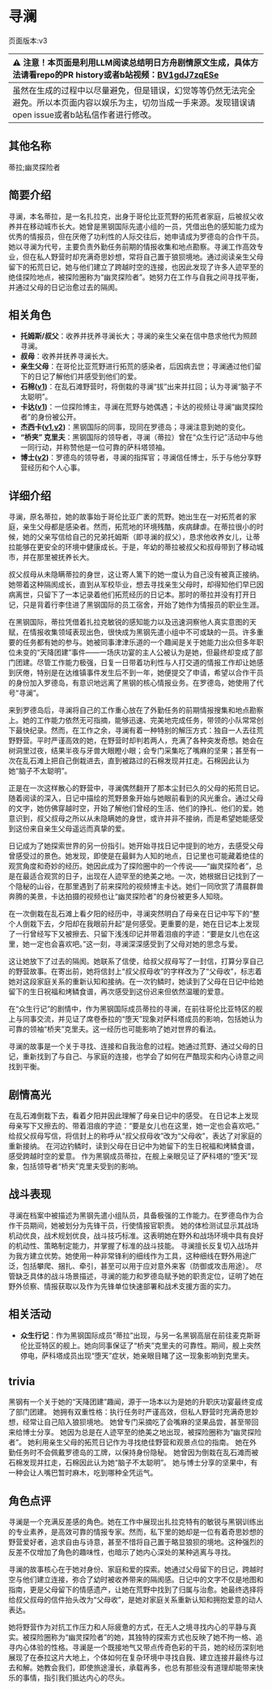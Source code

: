 # 寻澜
页面版本:v3
 

| :warning: 注意！本页面是利用LLM阅读总结明日方舟剧情原文生成，具体方法请看repo的PR history或者b站视频：[BV1gdJ7zqESe](https://www.bilibili.com/video/BV1gdJ7zqESe/)         |
|:----------------------------|
| 虽然在生成的过程中以尽量避免，但是错误，幻觉等等仍然无法完全避免。所以本页面内容以娱乐为主，切勿当成一手来源。发现错误请open issue或者b站私信作者进行修改。|



## 其他名称
蒂拉;幽灵探险者
## 简要介绍
寻澜，本名蒂拉，是一名扎拉克，出身于哥伦比亚荒野的拓荒者家庭，后被叔父收养并在移动城市长大。她曾是黑钢国际先遣小组的一员，凭借出色的感知能力成为优秀的情报员，但在厌倦了功利性的人际交往后，她申请成为罗德岛的合作干员。她以寻澜为代号，主要负责外勤任务前期的情报收集和地点勘察。寻澜工作高效专业，但在私人野营时却充满奇思妙想，常将自己置于狼狈境地。通过阅读亲生父母留下的拓荒日记，她与他们建立了跨越时空的连接，也因此发现了许多人迹罕至的绝佳探险地点，被探险圈称为“幽灵探险者”。她努力在工作与自我之间寻找平衡，并通过父母的日记治愈过去的隔阂。
## 相关角色
-   **托姆斯/叔父**：收养并抚养寻澜长大；寻澜的亲生父亲在信中恳求他代为照顾寻澜。
-   **叔母**：收养并抚养寻澜长大。
-   **亲生父母**：在哥伦比亚荒野进行拓荒的感染者，后因病去世；寻澜通过他们留下的日记了解他们并感受到他们的爱。
-   **石棉([v1](../chars/char_378_asbest.md))**：在乱石滩野营时，将倒栽的寻澜“拔”出来并扛回；认为寻澜“脑子不太聪明”。
-   **卡达([v1](../chars/char_328_cammou.md))**：一位探险博主，寻澜在荒野与她偶遇；卡达的视频让寻澜“幽灵探险者”的身份被公开。
-   **杰西卡([v1](../chars/char_235_jesica.md),[v2](char_235_jesica.md))**：黑钢国际的同事，现同在罗德岛；寻澜注意到她的变化。
-   **“桥夹” 克里夫**：黑钢国际的领导者，寻澜（蒂拉）曾在“众生行记”活动中与他一同行动，并称赞他是一位可靠的萨科塔领袖。
-   **博士([v2](extended_char_bo_shi.md))**：罗德岛的领导者，寻澜的指挥官；寻澜信任博士，乐于与他分享野营经历和个人心事。
## 详细介绍
寻澜，原名蒂拉，她的故事始于哥伦比亚广袤的荒野。她出生在一对拓荒者的家庭，亲生父母都是感染者。然而，拓荒地的环境残酷，疾病肆虐。在蒂拉很小的时候，她的父亲写信给自己的兄弟托姆斯（即寻澜的叔父），恳求他收养女儿，让蒂拉能够在更安全的环境中健康成长。于是，年幼的蒂拉被叔父和叔母带到了移动城市，并在那里被抚养长大。

叔父叔母从未隐瞒蒂拉的身世，这让寄人篱下的她一度认为自己没有被真正接纳。她带着这种隔阂成长，直到从军校毕业，想去寻找亲生父母时，却得知他们早已因病离世，只留下了一本记录着他们拓荒经历的日记本。那时的蒂拉并没有打开日记，只是背着行李住进了黑钢国际的员工宿舍，开始了她作为情报员的职业生涯。

在黑钢国际，蒂拉凭借着扎拉克敏锐的感知能力以及迅速洞察他人真实意图的天赋，在情报收集领域表现出色，很快成为黑钢先遣小组中不可或缺的一员。许多重要的任务都有她的参与。她被同事津津乐道的一个趣闻是关于她能力出众但多年职位未变的“天降团建”事件——一场庆功宴的主人公被认为是她，但最终却变成了部门团建。尽管工作能力极强，日复一日带着功利性与人打交道的情报工作却让她感到厌倦，特别是在达维镇事件发生后不到一年，她便提交了申请，希望以合作干员的身份加入罗德岛，有意识地远离了黑钢的核心情报业务。在罗德岛，她使用了代号“寻澜”。

来到罗德岛后，寻澜将自己的工作重心放在了外勤任务的前期情报搜集和地点勘察上。她的工作能力依然无可指摘，能够迅速、完美地完成任务，带领的小队常常创下最快纪录。然而，在工作之余，寻澜有着一种特别的解压方式：独自一人去往荒野野营。平时严谨高效的她，在野营时却判若两人，充满了各种突发奇想。她会在树洞里过夜，结果半夜与牙兽大眼瞪小眼；会专门采集吃了嘴麻的坚果；甚至有一次在乱石滩上把自己倒栽进去，直到被路过的石棉发现并扛走。石棉因此认为她“脑子不太聪明”。

正是在一次这样散心的野营中，寻澜偶然翻开了那本尘封已久的父母的拓荒日记。随着阅读的深入，日记中描绘的荒野景象开始与她眼前看到的风光重合。通过父母的文字，她仿佛穿越时空，开始了解他们曾经的生活、他们的挣扎、他们的爱。她意识到，叔父叔母之所以从未隐瞒她的身世，或许并非不接纳，而是希望她能感受到这份来自亲生父母遥远而真挚的爱。

日记成为了她探索世界的另一份指引。她开始寻找日记中提到的地方，去感受父母曾感受过的景色。她发现，即使是在最鲜为人知的地点，日记里也可能藏着绝佳的观赏角度和奇妙的经历。她因此成为了探险圈中的一个传说——“幽灵探险者”，总是在最适合观赏的日子，出现在人迹罕至的绝美之地。一次，她根据日记找到了一个隐秘的山谷，在那里遇到了前来探险的视频博主卡达。她们一同欣赏了清晨群兽奔腾的美景，卡达拍摄的视频也让“幽灵探险者”的身份被更多人知晓。

在一次倒栽在乱石滩上看夕阳的经历中，寻澜突然明白了母亲在日记中写下的“整个人倒栽下去，夕阳却在我眼前升起”是何感受。更重要的是，她在日记本上发现了一行曾经写下又被擦去、只留下浅浅印记并带着泪痕的字迹：“要是女儿也在这里，她一定也会喜欢吧。”这一刻，寻澜深深感受到了父母对她的思念与爱。

这让她放下了过去的隔阂。她联系了信使，给叔父叔母写了一封信，打算分享自己的野营故事。在寄出前，她将信封上“叔父叔母收”的字样改为了“父母收”，标志着她对这段家庭关系的重新认知和接纳。在一次钓鳞时，她读到了父母在日记中给她留下的生日祝福和烤鳞食谱，再次感受到这份迟来但依然温暖的爱意。

在“众生行记”的剧情中，作为黑钢国际成员蒂拉的寻澜，在前往哥伦比亚特区的舰上与同事交流，并见证了席卷泰拉的“堕天”现象对萨科塔成员的影响，包括她认为可靠的领袖“桥夹”克里夫。这一经历也可能影响了她对世界的看法。

寻澜的故事是一个关于寻找、连接和自我治愈的过程。她通过荒野、通过父母的日记，重新找到了与自己、与家庭的连接，也学会了如何在严酷现实和内心诗意之间找到平衡。
## 剧情高光
在乱石滩倒栽下去，看着夕阳并因此理解了母亲日记中的感受。
在日记本上发现母亲写下又擦去的、带着泪痕的字迹：“要是女儿也在这里，她一定也会喜欢吧。”
给叔父叔母写信，将信封上的称呼从“叔父叔母收”改为“父母收”，表达了对家庭的重新接纳。
在河边钓鳞时，读到父母在日记中为她留下的生日祝福和烤鳞食谱，感受跨越时空的爱意。
作为黑钢成员蒂拉，在舰上亲眼见证了萨科塔的“堕天”现象，包括领导者“桥夹”克里夫受到的影响。
## 战斗表现
寻澜在档案中被描述为黑钢先遣小组队员，具备极强的工作能力。在罗德岛作为合作干员期间，她被划分为先锋干员，行使情报官职责。
她的体检测试显示其战场机动优良，战术规划优良，战斗技巧标准。这表明她在野外和战场环境中具有良好的机动性、策略制定能力，并掌握了标准的战斗技能。
寻澜擅长反复切入战场并为我方建立优势。她使用一种非常锋利的细线作为工具，这种细线在野外用途广泛，包括攀爬、捆扎、牵引，甚至可以用于应对意外来客（防御或攻击用途）。
尽管缺乏具体的战斗场景描述，寻澜的能力和罗德岛赋予她的职责定位，证明了她在野外侦察、情报获取以及作为先锋单位快速部署和战术支援方面的实力。
## 相关活动
-   **众生行记**：作为黑钢国际成员“蒂拉”出现，与另一名黑钢高层在前往麦克斯哥伦比亚特区的舰上。她向同事保证了“桥夹”克里夫的可靠性。期间，舰上突然停电，萨科塔成员出现“堕天”症状，她亲眼目睹了这一现象影响到克里夫。
## trivia
黑钢有一个关于她的“天降团建”趣闻，源于一场本以为是她的升职庆功宴最终变成了部门团建。
她拥有双重性格：执行任务时严谨高效，但私人野营时充满奇思妙想，经常让自己陷入狼狈境地。
她曾专门采摘吃了会嘴麻的坚果品尝，甚至带回来给博士分享。
她因为总是在人迹罕至的绝美之地出现，被探险圈称为“幽灵探险者”。
她利用亲生父母的拓荒日记作为寻找绝佳野营和观景点位的指南。
她在外勤任务时不会佩戴罗德岛的工牌，以保持身份隐秘。
她曾因为倒栽在乱石滩而被石棉发现并扛走，石棉因此认为她“脑子不太聪明”。
她与博士分享的坚果中，有一种会让人嘴巴暂时麻木，吃到哪种全凭运气。
## 角色点评
寻澜是一个充满反差感的角色。她在工作中展现出扎拉克特有的敏锐与黑钢训练出的专业素养，是高效可靠的情报专家。然而，私下里的她却是一位有着奇思妙想的野营爱好者，追求自由与诗意，甚至不惜将自己置于略显狼狈的境地。这种强烈的反差不仅增加了角色的趣味性，也暗示了她内心深处的某种逃离与寻找。

寻澜的故事核心在于她对身份、家庭和爱的探索。她通过父母留下的日记，跨越时空与他们建立连接，弥合了幼时被收养带来的隔阂感。日记中的文字不仅是地图和指南，更是父母留下的情感遗产，让她在荒野中找到了归属与治愈。她最终选择将给叔父叔母的信件抬头改为“父母收”，是她对家庭关系重新认知和拥抱爱意的动人表达。

她将野营作为对抗工作压力和人际疲惫的方式，在无人之境寻找内心的平静与真实。被探险圈称为“幽灵探险者”的她，其独特的探索方式也反映了她不拘一格、追寻内心体验的性格。寻澜是一个既接地气又带点传奇色彩的干员，她的经历深刻地展现了在泰拉这片大地上，个体如何在复杂环境中寻找自我、建立连接并最终与过去和解。她教会我们，即使旅途漫长，承载再多，也总有那些没有道理却能带来快乐的事情，指引我们抵达内心的尽头。
